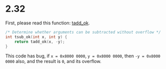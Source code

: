 # 2.32

First, please read this function: [tadd_ok](../2.30/README.md).

```cpp
/* Determine whether arguments can be subtracted without overflow */
int tsub_ok(int x, int y) {
    return tadd_ok(x, -y);
}
```

This code has bug, if `x = 0x8000 0000`, `y = 0x8000 0000`, then `-y = 0x8000 0000` also, and the result is `0`, and its overflow.
